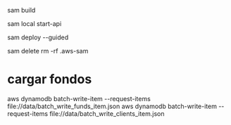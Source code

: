 sam build

<!-- Para probar tu Lambda localmente con el evento API Gateway que definiste en template.yaml, usa el siguiente comando: -->
sam local start-api
<!-- Desplegar en AWS -->
sam deploy --guided
<!-- Eliminar recursos en AWS -->
sam delete
rm -rf .aws-sam



# cargar fondos
aws dynamodb batch-write-item --request-items file://data/batch_write_funds_item.json
aws dynamodb batch-write-item --request-items file://data/batch_write_clients_item.json

